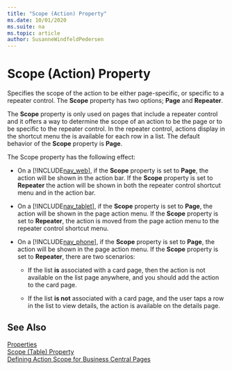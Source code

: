 ```yaml
---
title: "Scope (Action) Property"
ms.date: 10/01/2020
ms.suite: na
ms.topic: article
author: SusanneWindfeldPedersen
---
```


# Scope (Action) Property
Specifies the scope of the action to be either page-specific, or specific to a repeater control. The **Scope** property has two options; **Page** and **Repeater**.  
  
The **Scope** property is only used on pages that include a repeater control and it offers a way to determine the scope of an action to be the page or to be specific to the repeater control. In the repeater control, actions display in the shortcut menu the is available for each row in a list. The default behavior of the **Scope** property is **Page**.
  
 The Scope property has the following effect:  
  
-   On a [!INCLUDE[nav_web](../includes/nav_web_md.md)], if the **Scope** property is set to **Page**, the action will be shown in the action bar. If the **Scope** property is set to **Repeater** the action will be shown in both the repeater control shortcut menu and in the action bar.  
  
-   On a [!INCLUDE[nav_tablet](../includes/nav_tablet_md.md)], if the **Scope** property is set to **Page**, the action will be shown in the page action menu. If the **Scope** property is set to **Repeater**, the action is moved from the page action menu to the repeater control shortcut menu.  
  
-   On a [!INCLUDE[nav_phone](../includes/nav_phone_md.md)], if the **Scope** property is set to **Page**, the action will be shown in the page action menu. If the **Scope** property is set to **Repeater**, there are two scenarios:  
  
    -   If the list **is** associated with a card page, then the action is not available on the list page anywhere, and you should add the action to the card page.  
  
    -   If the list **is not** associated with a card page, and the user taps a row in the list to view details, the action is available on the details page.  
    
  
## See Also  
[Properties](devenv-properties.md)  
[Scope (Table) Property](devenv-scope-table-property.md)  
[Defining Action Scope for Business Central Pages](../devenv-defining-action-scope-for-pages.md)